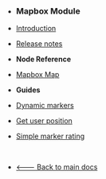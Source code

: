 -   <h3>Mapbox Module</h3>

-   [Introduction](modules/mapbox/)
-   [Release notes](modules/mapbox/release-notes.md)
    <br>

-   **Node Reference**

-   [Mapbox Map](modules/mapbox/mapbox-map.md)
    <br/>

-   **Guides**

-   [Dynamic markers](TBD)
-   [Get user position](TBD)
-   [Simple marker rating](TBD)
    <br/>

    </br>

-   [🡐 Back to main docs](README.md)
    </br>
